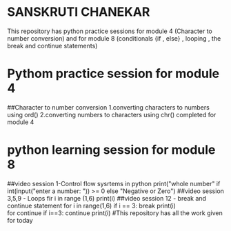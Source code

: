 # SANSKRUTI CHANEKAR
This repository has python practice sessions for module 4 (Character to number conversion)  and for module 8 (conditionals {if , else} , looping , the break and continue statements)
# Pythom practice session for module 4
##Character to number conversion 
1.converting characters to numbers using ord()
2.converting numbers to characters using chr()
completed for module 4
# python learning session for module 8
##video session 1-Control flow sysrtems in python
print("whole number" if 
int(input("enter a number: ")) >= 0
else "Negative or Zero")
##video session 3,5,9 - Loops
fir i in range (1,6)
  print(i)
##video session 12 - break and continue statement
for i in range(1,6)
   if i == 3:
       break
     print(i)  
for continue
    if i==3:
       continue
     print(i)
 #This repository has all the work given for today
